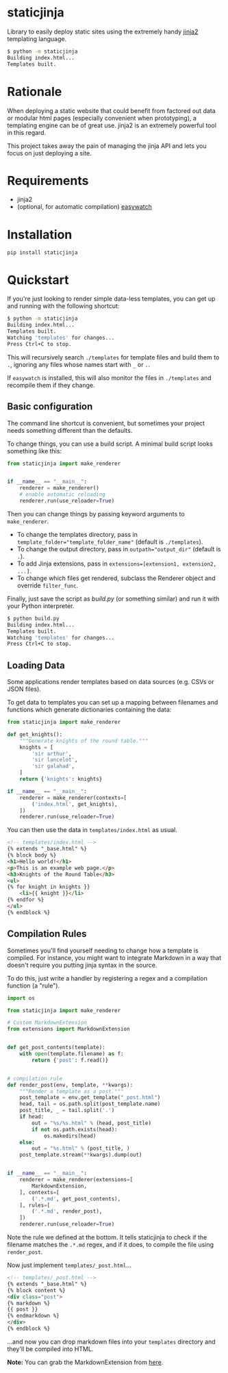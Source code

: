 
# staticjinja

Library to easily deploy static sites using the extremely handy [jinja2](http://jinja.pocoo.org/docs/) templating language.

```bash
$ python -m staticjinja
Building index.html...
Templates built.
```


# Rationale

When deploying a static website that could benefit from factored out data or modular html pages (especially convenient when prototyping), a templating engine can be of great use. jinja2 is an extremely powerful tool in this regard.

This project takes away the pain of managing the jinja API and lets you focus on just deploying a site.


# Requirements

* jinja2
* (optional, for automatic compilation) [easywatch](https://github.com/Ceasar/easywatch)


# Installation

`pip install staticjinja`


# Quickstart

If you're just looking to render simple data-less templates, you can get up and running with the following shortcut:

```bash
$ python -m staticjinja
Building index.html...
Templates built.
Watching 'templates' for changes...
Press Ctrl+C to stop.
```

This will recursively search `./templates` for template files and build them to `.`, ignoring any files whose names start with `_` or `.`.

If `easywatch` is installed, this will also monitor the files in `./templates` and recompile them if they change.

## Basic configuration

The command line shortcut is convenient, but sometimes your project needs something different than the defaults.

To change things, you can use a build script. A minimal build script looks something like this:

```python
from staticjinja import make_renderer


if __name__ == "__main__":
    renderer = make_renderer()
    # enable automatic reloading
    renderer.run(use_reloader=True)
```

Then you can change things by passing keyword arguments to `make_renderer`.

*   To change the templates directory, pass in `template_folder="template_folder_name"` (default is `./templates`).
*   To change the output directory, pass in `outpath="output_dir"` (default is `.`).
*   To add Jinja extensions, pass in `extensions=[extension1, extension2, ...]`.
*   To change which files get rendered, subclass the Renderer object and override `filter_func`.

Finally, just save the script as _build.py_ (or something similar) and run it with your Python interpreter.

```bash
$ python build.py
Building index.html...
Templates built.
Watching 'templates' for changes...
Press Ctrl+C to stop.
```

## Loading Data

Some applications render templates based on data sources (e.g. CSVs or JSON files).

To get data to templates you can set up a mapping between filenames and functions which generate dictionaries containing the data:

```python
from staticjinja import make_renderer

def get_knights():
    """Generate knights of the round table."""
    knights = [
        'sir arthur',
        'sir lancelot',
        'sir galahad',
    ]
    return {'knights': knights}

if __name__ == "__main__":
    renderer = make_renderer(contexts=[
        ('index.html', get_knights),
    ])
    renderer.run(use_reloader=True)
```

You can then use the data in `templates/index.html` as usual.

```html
<!-- templates/index.html -->
{% extends "_base.html" %}
{% block body %}
<h1>Hello world!</h1>
<p>This is an example web page.</p>
<h3>Knights of the Round Table</h3>
<ul>
{% for knight in knights }}
    <li>{{ knight }}</li>
{% endfor %}
</ul>
{% endblock %}
```

## Compilation Rules

Sometimes you'll find yourself needing to change how a template is compiled. For instance, you might want to integrate Markdown in a way that doesn't require you putting jinja syntax in the source.

To do this, just write a handler by registering a regex and a compilation function (a "rule").

```python
import os

from staticjinja import make_renderer

# Custom MarkdownExtension
from extensions import MarkdownExtension


def get_post_contents(template):
    with open(template.filename) as f:
        return {'post': f.read()}


# compilation rule
def render_post(env, template, **kwargs):
    """Render a template as a post."""
    post_template = env.get_template("_post.html")
    head, tail = os.path.split(post_template.name)
    post_title, _ = tail.split('.')
    if head:
        out = "%s/%s.html" % (head, post_title)
        if not os.path.exists(head):
            os.makedirs(head)
    else:
    	out = "%s.html" % (post_title, )
    post_template.stream(**kwargs).dump(out)


if __name__ == "__main__":
    renderer = make_renderer(extensions=[
        MarkdownExtension,
    ], contexts=[
        ('.*.md', get_post_contents),
    ], rules=[
        ('.*.md', render_post),
    ])
    renderer.run(use_reloader=True)
```

Note the rule we defined at the bottom. It tells staticjinja to check if the filename matches the `.*.md` regex, and if it does, to compile the file using `render_post`.

Now just implement `templates/_post.html`...

```html
<!-- templates/_post.html -->
{% extends "_base.html" %}
{% block content %}
<div class="post">
{% markdown %}
{{ post }}
{% endmarkdown %}
</div>
{% endblock %}
```

...and now you can drop markdown files into your `templates` directory and they'll be compiled into HTML.

**Note:** You can grab the MarkdownExtension from [here](http://silas.sewell.org/blog/2010/05/10/jinja2-markdown-extension/).
